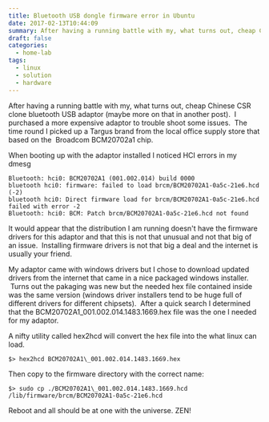```yaml
---
title: Bluetooth USB dongle firmware error in Ubuntu
date: 2017-02-13T10:44:09
summary: After having a running battle with my, what turns out, cheap Chinese CSR clone bluetooth USB adaptor (maybe more on that in another post). I purchased a more expensive adaptor...
draft: false
categories:
  - home-lab
tags:
  - linux
  - solution
  - hardware
---
```


After having a running battle with my, what turns out, cheap Chinese CSR clone bluetooth USB adaptor (maybe more on that in another post).  I purchased a more expensive adaptor to trouble shoot some issues.  The time round I picked up a Targus brand from the local office supply store that based on the  Broadcom BCM20702a1 chip.

When booting up with the adaptor installed I noticed HCI errors in my dmesg


```
Bluetooth: hci0: BCM20702A1 (001.002.014) build 0000
bluetooth hci0: firmware: failed to load brcm/BCM20702A1-0a5c-21e6.hcd (-2)
bluetooth hci0: Direct firmware load for brcm/BCM20702A1-0a5c-21e6.hcd failed with error -2
Bluetooth: hci0: BCM: Patch brcm/BCM20702A1-0a5c-21e6.hcd not found
```

It would appear that the distribution I am running doesn't have the firmware drivers for this adaptor and that this is not that unusual and not that big of an issue.  Installing firmware drivers is not that big a deal and the internet is usually your friend.

My adaptor came with windows drivers but I chose to download updated drivers from the internet that came in a nice packaged windows installer.  Turns out the pakaging was new but the needed hex file contained inside was the same version (windows driver installers tend to be huge full of different drivers for different chipsets).  After a quick search I determined that the BCM20702A1\_001.002.014.1483.1669.hex file was the one I needed for my adaptor.

A nifty utility called hex2hcd will convert the hex file into the what linux can load.


```
$> hex2hcd BCM20702A1\_001.002.014.1483.1669.hex
```

Then copy to the firmware directory with the correct name:


```
$> sudo cp ./BCM20702A1\_001.002.014.1483.1669.hcd /lib/firmware/brcm/BCM20702A1-0a5c-21e6.hcd
```

Reboot and all should be at one with the universe. ZEN!